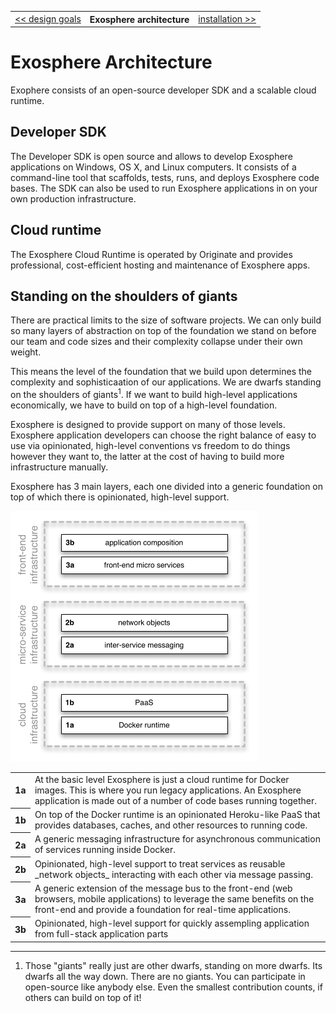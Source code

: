 <table>
  <tr>
    <td><a href="01_design_goals.md">&lt;&lt; design goals</a></td>
    <th>Exosphere architecture</th>
    <td><a href="03_installation.md">installation &gt;&gt;</a></td>
  </tr>
</table>


# Exosphere Architecture

Exophere consists of an open-source developer SDK and a scalable cloud runtime.


## Developer SDK

The Developer SDK is open source
and allows to develop Exosphere applications on Windows, OS X, and Linux computers.
It consists of a command-line tool that scaffolds, tests,
runs, and deploys Exosphere code bases.
The SDK can also be used to run Exosphere applications
in on your own production infrastructure.


## Cloud runtime

The Exosphere Cloud Runtime is operated by Originate
and provides professional, cost-efficient hosting and maintenance of Exosphere apps.


## Standing on the shoulders of giants

There are practical limits to the size of software projects.
We can only build so many layers of abstraction
on top of the foundation we stand on
before our team and code sizes and their complexity collapse
under their own weight.

This means the level of the foundation that we build upon
determines the complexity and
sophisticaation of our applications.
We are dwarfs standing on the shoulders of giants<sup>1</sup>.
If we want to build high-level applications economically,
we have to build on top of a high-level foundation.

Exosphere is designed to provide support on many of those levels.
Exosphere application developers can choose the right balance
of easy to use via opinionated, high-level conventions
vs freedom to do things however they want to,
the latter at the cost of having to build more infrastructure manually.

Exosphere has 3 main layers, each one divided into a generic foundation
on top of which there is opinionated, high-level support.

<img src="02_layers.png" width="395" height="401" alt="architecture layers">

<table>
  <tr>
    <th>1a</th>
    <td>
      At the basic level Exosphere is just a cloud runtime for Docker images.
      This is where you run legacy applications.
      An Exosphere application is made out of a number of code bases running together.
    </td>
  </tr>
  <tr>
    <th>1b</th>
    <td>
      On top of the Docker runtime is an opinionated Heroku-like PaaS
      that provides databases, caches, and other resources to running code.
    </td>
  </tr>
  <tr>
    <th>2a</th>
    <td>
      A generic messaging infrastructure for asynchronous communication
      of services running inside Docker.
    </td>
  </tr>
  <tr>
    <th>2b</th>
    <td>
      Opinionated, high-level support to treat services as reusable _network objects_
      interacting with each other via message passing.
    </td>
  </tr>
  <tr>
    <th>3a</th>
    <td>
      A generic extension of the message bus to the front-end
      (web browsers, mobile applications) to leverage the same benefits
      on the front-end and provide a foundation for real-time applications.
    </td>
  </tr>
  <tr>
    <th>3b</th>
    <td>
      Opinionated, high-level support for quickly assempling
      application from full-stack application parts
    </td>
  </tr>
</table>



<hr>

<ol>
  <li>
    Those "giants" really just are other dwarfs, standing on more dwarfs.
    Its dwarfs all the way down. There are no giants.
    You can participate in open-source like anybody else.
    Even the smallest contribution counts,
    if others can build on top of it!
  </li>
</ol>
